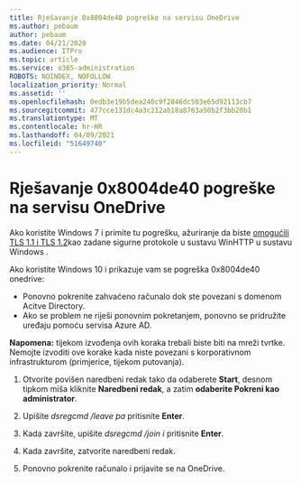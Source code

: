 ```yaml
---
title: Rješavanje 0x8004de40 pogreške na servisu OneDrive
ms.author: pebaum
author: pebaum
ms.date: 04/21/2020
ms.audience: ITPro
ms.topic: article
ms.service: o365-administration
ROBOTS: NOINDEX, NOFOLLOW
localization_priority: Normal
ms.assetid: ''
ms.openlocfilehash: 0edb3e19b5dea240c9f2846dc503e65d92113cb7
ms.sourcegitcommit: 477cce131dc4a3c212ab18a8763a50b2f3bb20b1
ms.translationtype: MT
ms.contentlocale: hr-HR
ms.lasthandoff: 04/09/2021
ms.locfileid: "51649740"
---
```

# <a name="fix-0x8004de40-error-in-onedrive"></a>Rješavanje 0x8004de40 pogreške na servisu OneDrive

Ako koristite Windows 7 i primite tu pogrešku, ažuriranje da biste [omogućili TLS 1.1 i TLS 1.2](https://support.microsoft.com/topic/update-to-enable-tls-1-1-and-tls-1-2-as-default-secure-protocols-in-winhttp-in-windows-c4bd73d2-31d7-761e-0178-11268bb10392)kao zadane sigurne protokole u sustavu WinHTTP u sustavu Windows .

Ako koristite Windows 10 i prikazuje vam se pogreška 0x8004de40 onedrive:

- Ponovno pokrenite zahvaćeno računalo dok ste povezani s domenom Acitve Directory.
- Ako se problem ne riješi ponovnim pokretanjem, ponovno se pridružite uređaju pomoću servisa Azure AD. 

**Napomena:** tijekom izvođenja ovih koraka trebali biste biti na mreži tvrtke. Nemojte izvoditi ove korake kada niste povezani s korporativnom infrastrukturom (primjerice, tijekom putovanja). 

1. Otvorite povišen naredbeni redak tako da odaberete **Start**, desnom tipkom miša kliknite **Naredbeni redak**, a zatim **odaberite Pokreni kao administrator**.

1. Upišite *dsregcmd /leave pa* pritisnite **Enter**.

1. Kada završite, upišite *dsregcmd /join i* pritisnite **Enter**.

1. Kada završite, zatvorite naredbeni redak.

1. Ponovno pokrenite računalo i prijavite se na OneDrive.